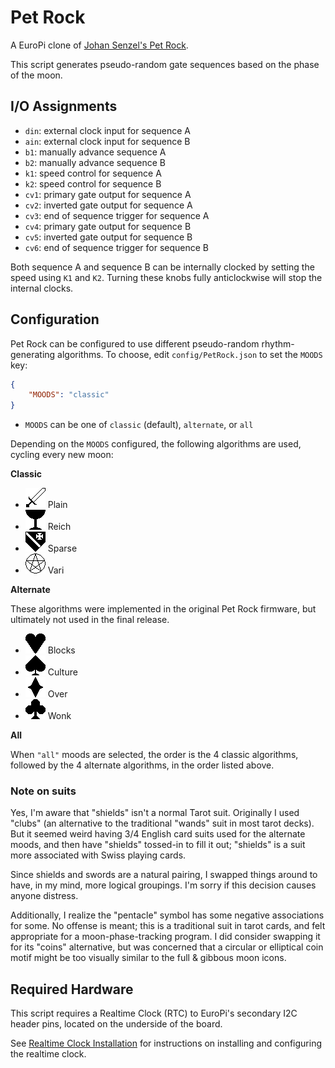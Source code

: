 # Pet Rock

A EuroPi clone of [Johan Senzel's Pet Rock](https://petrock.site/).

This script generates pseudo-random gate sequences based on the phase of the moon.

## I/O Assignments

- `din`: external clock input for sequence A
- `ain`: external clock input for sequence B
- `b1`: manually advance sequence A
- `b2`: manually advance sequence B
- `k1`: speed control for sequence A
- `k2`: speed control for sequence B
- `cv1`: primary gate output for sequence A
- `cv2`: inverted gate output for sequence A
- `cv3`: end of sequence trigger for sequence A
- `cv4`: primary gate output for sequence B
- `cv5`: inverted gate output for sequence B
- `cv6`: end of sequence trigger for sequence B

Both sequence A and sequence B can be internally clocked by setting the speed using `K1` and `K2`. Turning
these knobs fully anticlockwise will stop the internal clocks.

## Configuration

Pet Rock can be configured to use different pseudo-random rhythm-generating algorithms. To choose, edit
`config/PetRock.json` to set the `MOODS` key:
```json
{
    "MOODS": "classic"
}
```

- `MOODS` can be one of `classic` (default), `alternate`, or `all`

Depending on the `MOODS` configured, the following algorithms are used, cycling every new moon:

**Classic**
- ![swords](./pet_rock-docs/swords.png) Plain
- ![cups](./pet_rock-docs/cups.png) Reich
- ![shields](./pet_rock-docs/shield.png) Sparse
- ![pentacles](./pet_rock-docs/pentacle.png) Vari

**Alternate**

These algorithms were implemented in the original Pet Rock firmware, but ultimately not used in the final
release.
- ![hearts](./pet_rock-docs/heart.png) Blocks
- ![spades](./pet_rock-docs/spade.png) Culture
- ![diamonds](./pet_rock-docs/diamond.png) Over
- ![clubs](./pet_rock-docs/wands.png) Wonk

**All**

When `"all"` moods are selected, the order is the 4 classic algorithms, followed by the 4 alternate algorithms,
in the order listed above.


### Note on suits

Yes, I'm aware that "shields" isn't a normal Tarot suit. Originally I used "clubs" (an alternative to the
traditional "wands" suit in most tarot decks). But it seemed weird having 3/4 English card suits used for
the alternate moods, and then have "shields" tossed-in to fill it out; "shields" is a suit more associated
with Swiss playing cards.

Since shields and swords are a natural pairing, I swapped things around to have, in my mind, more logical
groupings. I'm sorry if this decision causes anyone distress.

Additionally, I realize the "pentacle" symbol has some negative associations for some. No offense is meant;
this is a traditional suit in tarot cards, and felt appropriate for a moon-phase-tracking program. I did
consider swapping it for its "coins" alternative, but was concerned that a circular or elliptical coin
motif might be too visually similar to the full & gibbous moon icons.


## Required Hardware

This script requires a Realtime Clock (RTC) to EuroPi's secondary I2C header pins,
located on the underside of the board.

See [Realtime Clock Installation](/software/realtime_clock.md) for instructions on
installing and configuring the realtime clock.
